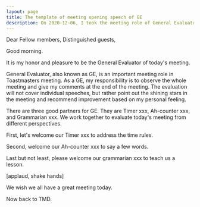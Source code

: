 ```yaml
---
layout: page
title: The template of meeting opening speech of GE
description: On 2020-12-06, I took the meeting role of General Evaluator first time in Yulife club of Toastmaster.
---
```



Dear Fellow members,
Distinguished guests,

Good morning.

It is my honor and pleasure to be the General Evaluator of today's meeting.

General Evaluator, also known as GE, is an important meeting role in
Toastmasters meeting. As a GE, my responsibility is to observe the whole
meeting and give my comments at the end of the meeting. The evaluation will
not cover individual speeches, but rather point out the shining stars in the
meeting and recommend improvement based on my personal feeling.

There are three good partners for GE. They are Timer xxx, Ah-counter xxx, and
Grammarian xxx. We work together to evaluate today's meeting from different
perspectives.

First, let's welcome our Timer xxx to address the time rules.

Second, welcome our Ah-counter xxx to say a few words.

Last but not least, please welcome our grammarian xxx to teach us a lesson.

[applaud, shake hands]

We wish we all have a great meeting today.

Now back to TMD.
